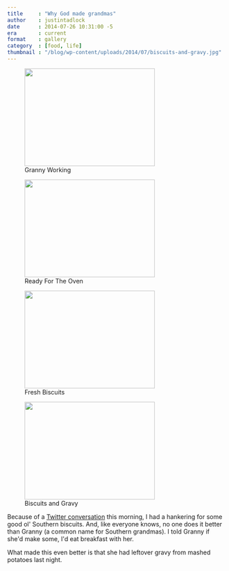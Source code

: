 ```yaml
---
title     : "Why God made grandmas"
author    : justintadlock
date      : 2014-07-26 10:31:00 -5
era       : current
format    : gallery
category  : [food, life]
thumbnail : "/blog/wp-content/uploads/2014/07/biscuits-and-gravy.jpg"
---
```


<div class="gallery gallery-columns-2">
	<figure class="gallery-item">
		<a href="http://justintadlock.com/blog/wp-content/uploads/2014/07/grandma-at-work.jpg"><img width="300" height="225" src="http://justintadlock.com/blog/wp-content/uploads/2014/07/grandma-at-work-300x225.jpg" class="attachment-medium size-medium" alt="" srcset="http://justintadlock.com/blog/wp-content/uploads/2014/07/grandma-at-work-300x225.jpg 300w, http://justintadlock.com/blog/wp-content/uploads/2014/07/grandma-at-work-960x720.jpg 960w, http://justintadlock.com/blog/wp-content/uploads/2014/07/grandma-at-work-900x675.jpg 900w, http://justintadlock.com/blog/wp-content/uploads/2014/07/grandma-at-work.jpg 1600w" sizes="(max-width: 300px) 100vw, 300px"></a>
		<figcaption class="gallery-caption">Granny Working</figcaption>
	</figure>
	<figure class="gallery-item">
		<a href="http://justintadlock.com/blog/wp-content/uploads/2014/07/ready-for-the-oven.jpg"><img width="300" height="225" src="http://justintadlock.com/blog/wp-content/uploads/2014/07/ready-for-the-oven-300x225.jpg" class="attachment-medium size-medium" alt="" srcset="http://justintadlock.com/blog/wp-content/uploads/2014/07/ready-for-the-oven-300x225.jpg 300w, http://justintadlock.com/blog/wp-content/uploads/2014/07/ready-for-the-oven-960x720.jpg 960w, http://justintadlock.com/blog/wp-content/uploads/2014/07/ready-for-the-oven-900x675.jpg 900w, http://justintadlock.com/blog/wp-content/uploads/2014/07/ready-for-the-oven.jpg 1600w" sizes="(max-width: 300px) 100vw, 300px"></a>
		<figcaption class="gallery-caption">Ready For The Oven</figcaption>
	</figure>
	<figure class="gallery-item">
		<a href="http://justintadlock.com/blog/wp-content/uploads/2014/07/fresh-biscuits.jpg"><img width="300" height="225" src="http://justintadlock.com/blog/wp-content/uploads/2014/07/fresh-biscuits-300x225.jpg" class="attachment-medium size-medium" alt="" srcset="http://justintadlock.com/blog/wp-content/uploads/2014/07/fresh-biscuits-300x225.jpg 300w, http://justintadlock.com/blog/wp-content/uploads/2014/07/fresh-biscuits-960x720.jpg 960w, http://justintadlock.com/blog/wp-content/uploads/2014/07/fresh-biscuits-900x675.jpg 900w, http://justintadlock.com/blog/wp-content/uploads/2014/07/fresh-biscuits.jpg 1600w" sizes="(max-width: 300px) 100vw, 300px"></a>
		<figcaption class="gallery-caption">Fresh Biscuits</figcaption>
	</figure>
	<figure class="gallery-item">
		<a href="http://justintadlock.com/blog/wp-content/uploads/2014/07/biscuits-and-gravy.jpg"><img width="300" height="225" src="http://justintadlock.com/blog/wp-content/uploads/2014/07/biscuits-and-gravy-300x225.jpg" class="attachment-medium size-medium" alt="" srcset="http://justintadlock.com/blog/wp-content/uploads/2014/07/biscuits-and-gravy-300x225.jpg 300w, http://justintadlock.com/blog/wp-content/uploads/2014/07/biscuits-and-gravy-960x720.jpg 960w, http://justintadlock.com/blog/wp-content/uploads/2014/07/biscuits-and-gravy-900x675.jpg 900w, http://justintadlock.com/blog/wp-content/uploads/2014/07/biscuits-and-gravy.jpg 1600w" sizes="(max-width: 300px) 100vw, 300px"></a>
		<figcaption class="gallery-caption">Biscuits and Gravy</figcaption>
	</figure>
</div>

Because of a <a href="https://twitter.com/justintadlock/status/493016546097106944">Twitter conversation</a> this morning, I had a hankering for some good ol' Southern biscuits.  And, like everyone knows, no one does it better than Granny (a common name for Southern grandmas).  I told Granny if she'd make some, I'd eat breakfast with her.

What made this even better is that she had leftover gravy from mashed potatoes last night.
